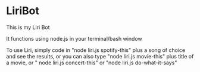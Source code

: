 # LiriBot

This is my Liri Bot

It functions using node.js in your terminal/bash window

To use Liri, simply code in "node liri.js spotify-this" plus a song of choice and see the results,
or you can also type "node liri.js movie-this" plus title of a movie, or " node liri.js concert-this" or "node liri.js do-what-it-says"
